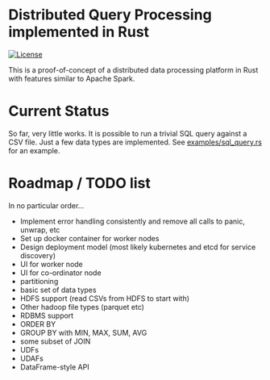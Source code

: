 # Distributed Query Processing implemented in Rust

[![License](https://img.shields.io/badge/License-Apache%202.0-blue.svg)](https://opensource.org/licenses/Apache-2.0)

This is a proof-of-concept of a distributed data processing platform in Rust with features similar to Apache Spark.

# Current Status

So far, very little works. It is possible to run a trivial SQL query against a CSV file. Just a few data types are implemented. See [examples/sql_query.rs](https://github.com/andygrove/distributed-query-rs/blob/master/examples/sql_query.rs) for an example.

# Roadmap / TODO list

In no particular order...

- Implement error handling consistently and remove all calls to panic, unwrap, etc
- Set up docker container for worker nodes
- Design deployment model (most likely kubernetes and etcd for service discovery)
- UI for worker node
- UI for co-ordinator node
- partitioning
- basic set of data types
- HDFS support (read CSVs from HDFS to start with)
- Other hadoop file types (parquet etc)
- RDBMS support 
- ORDER BY 
- GROUP BY with MIN, MAX, SUM, AVG
- some subset of JOIN
- UDFs
- UDAFs
- DataFrame-style API 

 